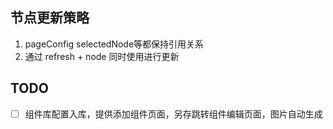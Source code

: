 ## 节点更新策略

1. pageConfig selectedNode等都保持引用关系
2. 通过 refresh + node 同时使用进行更新 


## TODO
- [ ] 组件库配置入库，提供添加组件页面，另存跳转组件编辑页面，图片自动生成
